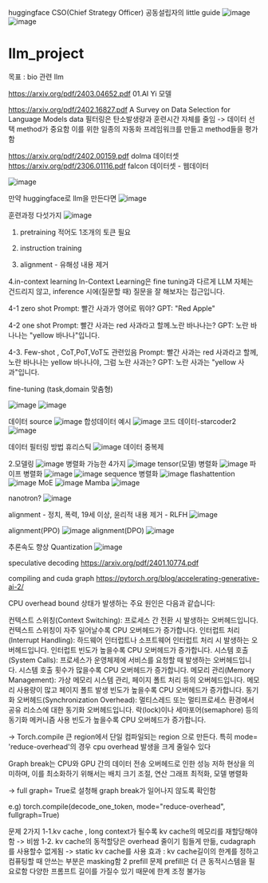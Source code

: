 huggingface CSO(Chief Strategy Officer) 공동설립자의 little guide
![image](https://github.com/jinuk0211/llm_project/assets/150532431/4bae1f5c-ac33-4e2d-bda7-c473cc4dca68)
![image](https://github.com/jinuk0211/llm_project/assets/150532431/48b4130a-e91c-487f-954c-36e1655ac882)

# llm_project
목표 : bio 관련 llm  

https://arxiv.org/pdf/2403.04652.pdf
01.AI Yi 모델

https://arxiv.org/pdf/2402.16827.pdf
A Survey on Data Selection for Language Models
data 필터링은 탄소발생량과 훈련시간 자체를 줄임 -> 데이터 선택 method가 중요함
이를 위한 일종의 자동화 프레임워크를 만들고 method들을 평가함

https://arxiv.org/pdf/2402.00159.pdf
dolma 데이터셋
https://arxiv.org/pdf/2306.01116.pdf
falcon 데이터셋 - 웹데이터

![image](https://github.com/jinuk0211/llm_project/assets/150532431/7360bb57-b798-41e8-8918-3baeae9661cd)

만약 huggingface로 llm을 만든다면
![image](https://github.com/jinuk0211/llm_project/assets/150532431/ef1fce52-52fd-4b44-815c-8468ce306096)


훈련과정 다섯가지
![image](https://github.com/jinuk0211/llm_project/assets/150532431/acb27926-5252-4ab5-9f93-b85e1ba45f4e)
1. pretraining
적어도 1조개의 토큰 필요

3. instruction training

4. alignment - 유해성 내용 제거

4.in-context learning
In-Context Learning은 fine tuning과 다르게 LLM 자체는 건드리지 않고, inference 시에(질문할 때) 질문을 잘 해보자는 접근입니다.

4-1 zero shot 
Prompt: 빨간 사과가 영어로 뭐야?
GPT: "Red Apple"

4-2 one shot 
Prompt: 빨간 사과는 red 사과라고 할께.노란 바나나는?
GPT: 노란 바나나는 "yellow 바나나"입니다.

4-3. Few-shot , CoT,PoT,VoT도 관련있음
Prompt: 빨간 사과는 red 사과라고 할께,노란 바나나는 yellow 바나나야,
그럼 노란 사과는?
GPT: 노란 사과는 "yellow 사과"입니다.

fine-tuning (task,domain 맞춤형)

![image](https://github.com/jinuk0211/llm_project/assets/150532431/4a3d1253-50eb-49dc-ad57-d8a5804e8c3b)
![image](https://github.com/jinuk0211/llm_project/assets/150532431/44b49189-ac61-4dad-9f1e-fc8da201e493)

데이터 source
![image](https://github.com/jinuk0211/llm_project/assets/150532431/24ff5fa0-d758-4a92-815e-f25f80373c7e)
합성데이터 예시
![image](https://github.com/jinuk0211/llm_project/assets/150532431/511c46a2-0027-43f5-94f9-1d3936d4c98a)
코드 데이터-starcoder2
![image](https://github.com/jinuk0211/llm_project/assets/150532431/ab3dbcdd-b8d8-4edf-80c6-8395947fbbb8)

데이터 필터링 방법
휴리스틱
![image](https://github.com/jinuk0211/llm_project/assets/150532431/19a4f588-95bd-42da-9fc7-e8aa1967add2)
데이터 중복제

2.모델링
![image](https://github.com/jinuk0211/llm_project/assets/150532431/71465a56-1ef2-40a7-adc0-0dd187aac83c)
병렬화 가능한 4가지
![image](https://github.com/jinuk0211/llm_project/assets/150532431/3bd01f19-f633-490c-942d-f236105787b0)
tensor(모델) 병렬화
![image](https://github.com/jinuk0211/llm_project/assets/150532431/bb5a3ae1-72ec-45d8-99d1-0216358f1e10)
파이프 병렬화
![image](https://github.com/jinuk0211/llm_project/assets/150532431/0816f5e6-af00-4897-9b6c-fac6544d4f24)
![image](https://github.com/jinuk0211/llm_project/assets/150532431/f7393db2-acd1-40d2-b90d-9a8c0bc7e397)
sequence 병렬화
![image](https://github.com/jinuk0211/llm_project/assets/150532431/633732d8-6c3e-4e14-9731-c3cd2e3c5504)
flashattention
![image](https://github.com/jinuk0211/llm_project/assets/150532431/ae8c9561-9434-4121-abdd-18d9e4668e7d)
MoE
![image](https://github.com/jinuk0211/llm_project/assets/150532431/02d00603-98cf-4c84-9172-2f6e96c2ef38)
Mamba 
![image](https://github.com/jinuk0211/llm_project/assets/150532431/77a775b7-6c25-4a30-ac1a-310cc6a57dbf)

nanotron?
![image](https://github.com/jinuk0211/llm_project/assets/150532431/91bebd6d-5396-455c-8129-a117727ab1e5)

alignment - 정치, 폭력, 19세 이상, 윤리적 내용 제거 - RLFH
![image](https://github.com/jinuk0211/llm_project/assets/150532431/78b2210b-f2d1-4007-9967-28377aaca9ac)

alignment(PPO)
![image](https://github.com/jinuk0211/llm_project/assets/150532431/64e6cf90-bb4b-45cc-9f38-369d499e2b10)
alignment(DPO)
![image](https://github.com/jinuk0211/llm_project/assets/150532431/a9918777-2eca-47dd-9bc1-3acd60fb2190)

추론속도 향상
Quantization
![image](https://github.com/jinuk0211/llm_project/assets/150532431/27a856bb-2a4e-4515-89f9-66818c212cb5)

speculative decoding
https://arxiv.org/pdf/2401.10774.pdf

compiling and cuda graph
https://pytorch.org/blog/accelerating-generative-ai-2/


CPU overhead bound 상태가 발생하는 주요 원인은 다음과 같습니다:

컨텍스트 스위칭(Context Switching): 프로세스 간 전환 시 발생하는 오버헤드입니다. 컨텍스트 스위칭이 자주 일어날수록 CPU 오버헤드가 증가합니다.
인터럽트 처리(Interrupt Handling): 하드웨어 인터럽트나 소프트웨어 인터럽트 처리 시 발생하는 오버헤드입니다. 인터럽트 빈도가 높을수록 CPU 오버헤드가 증가합니다.
시스템 호출(System Calls): 프로세스가 운영체제에 서비스를 요청할 때 발생하는 오버헤드입니다. 시스템 호출 횟수가 많을수록 CPU 오버헤드가 증가합니다.
메모리 관리(Memory Management): 가상 메모리 시스템 관리, 페이지 폴트 처리 등의 오버헤드입니다. 메모리 사용량이 많고 페이지 폴트 발생 빈도가 높을수록 CPU 오버헤드가 증가합니다.
동기화 오버헤드(Synchronization Overhead): 멀티스레드 또는 멀티프로세스 환경에서 공유 리소스에 대한 동기화 오버헤드입니다. 락(lock)이나 세마포어(semaphore) 등의 동기화 메커니즘 사용 빈도가 높을수록 CPU 오버헤드가 증가합니다.

-> Torch.compile 큰 region에서 단일 컴파일되는 region 으로 만든다. 특히 mode= 'reduce-overhead'의 경우 cpu overhead 발생을 크게 줄일수 있다

Graph break는 CPU와 GPU 간의 데이터 전송 오버헤드로 인한 성능 저하 현상을 의미하며, 이를 최소화하기 위해서는 배치 크기 조절, 연산 그래프 최적화, 모델 병렬화 

-> full graph= True로 설청해 graph break가 일어나지 않도록 확인함

e.g) torch.compile(decode_one_token, mode="reduce-overhead", fullgraph=True)

문제 2가지
1-1.kv cache , long context가 될수록 kv cache의 메모리를 재할당해야함 ->  비쌈
1-2. kv cache의 동적할당은 overhead 줄이기 힘들게 만듦, cudagraph를 사용할수 없게됨
-> static kv cache를 사용 
효과 : kv cache길이의 한계를 정하고 컴퓨팅할 때 안쓰는 부분은 masking함
2 prefill 문제
prefill은 더 큰 동적시스템을 필요로함 다양한 프롬프트 길이를 가질수 있기 때문에 한계 조정 불가능
